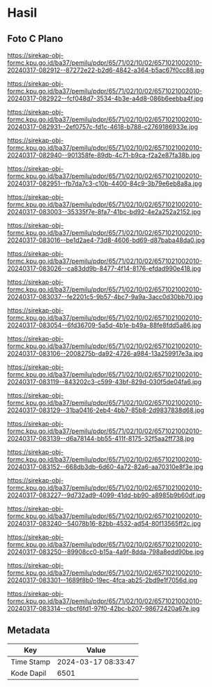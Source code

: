 # Hasil

## Foto C Plano

https://sirekap-obj-formc.kpu.go.id/ba37/pemilu/pdpr/65/71/02/10/02/6571021002010-20240317-082912--87272e22-b2d6-4842-a364-b5ac67f0cc88.jpg

https://sirekap-obj-formc.kpu.go.id/ba37/pemilu/pdpr/65/71/02/10/02/6571021002010-20240317-082922--fcf048d7-3534-4b3e-a4d8-086b6eebba4f.jpg

https://sirekap-obj-formc.kpu.go.id/ba37/pemilu/pdpr/65/71/02/10/02/6571021002010-20240317-082931--2ef0757c-fd1c-4618-b788-c2769186933e.jpg

https://sirekap-obj-formc.kpu.go.id/ba37/pemilu/pdpr/65/71/02/10/02/6571021002010-20240317-082940--901358fe-89db-4c71-b9ca-f2a2e87fa38b.jpg

https://sirekap-obj-formc.kpu.go.id/ba37/pemilu/pdpr/65/71/02/10/02/6571021002010-20240317-082951--fb7da7c3-c10b-4400-84c9-3b79e6eb8a8a.jpg

https://sirekap-obj-formc.kpu.go.id/ba37/pemilu/pdpr/65/71/02/10/02/6571021002010-20240317-083003--35335f7e-8fa7-41bc-bd92-4e2a252a2152.jpg

https://sirekap-obj-formc.kpu.go.id/ba37/pemilu/pdpr/65/71/02/10/02/6571021002010-20240317-083016--be1d2ae4-73d8-4606-bd69-d87baba48da0.jpg

https://sirekap-obj-formc.kpu.go.id/ba37/pemilu/pdpr/65/71/02/10/02/6571021002010-20240317-083026--ca83dd9b-8477-4f14-8176-efdad990e418.jpg

https://sirekap-obj-formc.kpu.go.id/ba37/pemilu/pdpr/65/71/02/10/02/6571021002010-20240317-083037--fe2201c5-9b57-4bc7-9a9a-3acc0d30bb70.jpg

https://sirekap-obj-formc.kpu.go.id/ba37/pemilu/pdpr/65/71/02/10/02/6571021002010-20240317-083054--6fd36709-5a5d-4b1e-b49a-88fe8fdd5a86.jpg

https://sirekap-obj-formc.kpu.go.id/ba37/pemilu/pdpr/65/71/02/10/02/6571021002010-20240317-083106--2008275b-da92-4726-a984-13a259917e3a.jpg

https://sirekap-obj-formc.kpu.go.id/ba37/pemilu/pdpr/65/71/02/10/02/6571021002010-20240317-083119--843202c3-c599-43bf-829d-030f5de04fa6.jpg

https://sirekap-obj-formc.kpu.go.id/ba37/pemilu/pdpr/65/71/02/10/02/6571021002010-20240317-083129--31ba0416-2eb4-4bb7-85b8-2d9837838d68.jpg

https://sirekap-obj-formc.kpu.go.id/ba37/pemilu/pdpr/65/71/02/10/02/6571021002010-20240317-083139--d6a78144-bb55-411f-8175-32f5aa2ff738.jpg

https://sirekap-obj-formc.kpu.go.id/ba37/pemilu/pdpr/65/71/02/10/02/6571021002010-20240317-083152--668db3db-6d60-4a72-82a6-aa70310e8f3e.jpg

https://sirekap-obj-formc.kpu.go.id/ba37/pemilu/pdpr/65/71/02/10/02/6571021002010-20240317-083227--9d732ad9-4099-41dd-bb90-a8985b9b60df.jpg

https://sirekap-obj-formc.kpu.go.id/ba37/pemilu/pdpr/65/71/02/10/02/6571021002010-20240317-083240--54078b16-82bb-4532-ad54-80f13565ff2c.jpg

https://sirekap-obj-formc.kpu.go.id/ba37/pemilu/pdpr/65/71/02/10/02/6571021002010-20240317-083250--89908cc0-b15a-4a9f-8dda-798a8edd90be.jpg

https://sirekap-obj-formc.kpu.go.id/ba37/pemilu/pdpr/65/71/02/10/02/6571021002010-20240317-083301--1689f8b0-19ec-4fca-ab25-2bd9e1f7056d.jpg

https://sirekap-obj-formc.kpu.go.id/ba37/pemilu/pdpr/65/71/02/10/02/6571021002010-20240317-083314--cbcf6fd1-97f0-42bc-b207-98672420a67e.jpg


## Metadata

| Key        | Value               |
| ---------- | ------------------- |
| Time Stamp | 2024-03-17 08:33:47 |
| Kode Dapil | 6501                |



